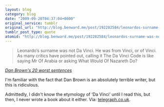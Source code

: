 ```yaml
---
layout: blog
category: blog
date: "2009-09-20T04:37:04+0000"
original_service: tumblr
original_url: "http://blog.benward.me/post/192282584/leonardos-surname-was-not-da-vinci-he-was-from"
tumblr_post_type: quote
atomid: "http://blog.benward.me/post/192282584/leonardos-surname-was-not-da-vinci-he-was-from"
---
```

> Leonardo’s surname was not Da Vinci. He was from Vinci, or of Vinci. As many critics have pointed out, calling it The Da Vinci Code is like saying Mr Of Arabia or asking What Would Of Nazareth Do?

<cite><a href="http://www.telegraph.co.uk/culture/books/booknews/6194031/The-Lost-Symbol-and-The-Da-Vinci-Code-author-Dan-Browns-20-worst-sentences.html">Dan Brown's 20 worst sentences</a></cite>

I'm familiar with the fact that Dan Brown is an absolutely terrible writer, but this is ridiculous.

Admittedly, I didn't know the etymology of ‘Da Vinci’ until I read this, but then, I never wrote a book about it either.
Via: [telegraph.co.uk](http://www.telegraph.co.uk/culture/books/booknews/6194031/The-Lost-Symbol-and-The-Da-Vinci-Code-author-Dan-Browns-20-worst-sentences.html).